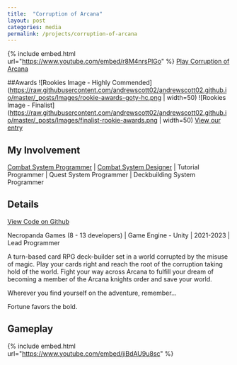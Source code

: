 ```yaml
---
title:  "Corruption of Arcana"
layout: post
categories: media
permalink: /projects/corruption-of-arcana
---
```


{% include embed.html url="https://www.youtube.com/embed/r8M4nrsPlGo" %}
[Play Corruption of Arcana](https://moonsoon-games.itch.io/corruption-of-arcana-reshuffled)

##Awards
![Rookies Image - Highly Commended](https://raw.githubusercontent.com/andrewscott02/andrewscott02.github.io/master/_posts/Images/rookie-awards-goty-hc.png | width=50)
![Rookies Image - Finalist](https://raw.githubusercontent.com/andrewscott02/andrewscott02.github.io/master/_posts/Images/finalist-rookie-awards.png | width=50)
[View our entry](https://www.therookies.co/entries/24461)

## My Involvement

[Combat System Programmer](https://andrewscott02.github.io/projects/corruption-of-arcana/combatprogramming) | [Combat System Designer](https://andrewscott02.github.io/projects/corruption-of-arcana/combatdesign) | Tutorial Programmer | Quest System Programmer | Deckbuilding System Programmer

## Details

[View Code on Github](https://github.com/MoonsoonGames/Corruption-of-Arcana)

Necropanda Games (8 - 13 developers) | Game Engine - Unity | 2021-2023 | Lead Programmer

<p>
  A turn-based card RPG deck-builder set in a world corrupted by the misuse of magic. Play your cards right and reach the root of the corruption taking hold of the world. Fight your way across Arcana to fulfill your dream of becoming a member of the Arcana knights order and save your world.
</p>

<p>
  Wherever you find yourself on the adventure, remember...
</p>

<p>
  Fortune favors the bold.
</p>

## Gameplay

{% include embed.html url="https://www.youtube.com/embed/jiBdAU9u8sc" %}

